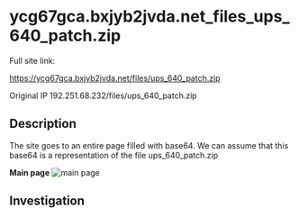 ycg67gca.bxjyb2jvda.net_files_ups_640_patch.zip
==

Full site link:

https://ycg67gca.bxjyb2jvda.net/files/ups_640_patch.zip

Original IP 192.251.68.232/files/ups_640_patch.zip

Description
--

The site goes to an entire page filled with base64. We can assume that this base64 is a representation of the file ups_640_patch.zip

**Main page**
![main page]()

Investigation
--


